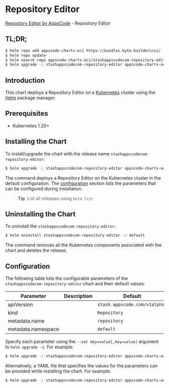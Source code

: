 # Repository Editor

[Repository Editor by AppsCode](https://byte.builders) - Repository Editor

## TL;DR;

```bash
$ helm repo add appscode-charts-oci https://bundles.byte.builders/ui/
$ helm repo update
$ helm search repo appscode-charts-oci/stashappscodecom-repository-editor --version=v0.4.18
$ helm upgrade -i stashappscodecom-repository-editor appscode-charts-oci/stashappscodecom-repository-editor -n default --create-namespace --version=v0.4.18
```

## Introduction

This chart deploys a Repository Editor on a [Kubernetes](http://kubernetes.io) cluster using the [Helm](https://helm.sh) package manager.

## Prerequisites

- Kubernetes 1.20+

## Installing the Chart

To install/upgrade the chart with the release name `stashappscodecom-repository-editor`:

```bash
$ helm upgrade -i stashappscodecom-repository-editor appscode-charts-oci/stashappscodecom-repository-editor -n default --create-namespace --version=v0.4.18
```

The command deploys a Repository Editor on the Kubernetes cluster in the default configuration. The [configuration](#configuration) section lists the parameters that can be configured during installation.

> **Tip**: List all releases using `helm list`

## Uninstalling the Chart

To uninstall the `stashappscodecom-repository-editor`:

```bash
$ helm uninstall stashappscodecom-repository-editor -n default
```

The command removes all the Kubernetes components associated with the chart and deletes the release.

## Configuration

The following table lists the configurable parameters of the `stashappscodecom-repository-editor` chart and their default values.

|     Parameter      | Description |                 Default                  |
|--------------------|-------------|------------------------------------------|
| apiVersion         |             | <code>stash.appscode.com/v1alpha1</code> |
| kind               |             | <code>Repository</code>                  |
| metadata.name      |             | <code>repository</code>                  |
| metadata.namespace |             | <code>default</code>                     |


Specify each parameter using the `--set key=value[,key=value]` argument to `helm upgrade -i`. For example:

```bash
$ helm upgrade -i stashappscodecom-repository-editor appscode-charts-oci/stashappscodecom-repository-editor -n default --create-namespace --version=v0.4.18 --set apiVersion=stash.appscode.com/v1alpha1
```

Alternatively, a YAML file that specifies the values for the parameters can be provided while
installing the chart. For example:

```bash
$ helm upgrade -i stashappscodecom-repository-editor appscode-charts-oci/stashappscodecom-repository-editor -n default --create-namespace --version=v0.4.18 --values values.yaml
```
